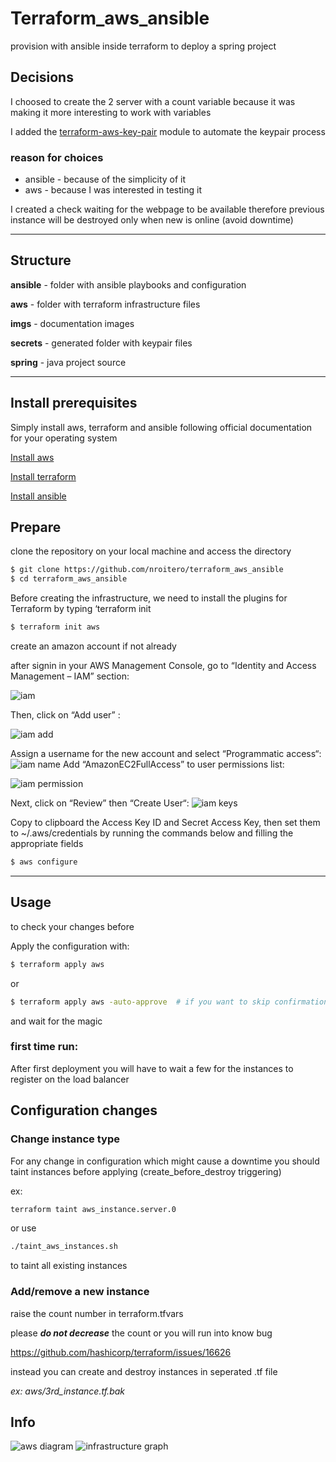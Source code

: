 # Terraform_aws_ansible

provision with ansible inside terraform to deploy a spring project


## Decisions
I choosed to create the 2 server with a count variable because it was making it more interesting to work with variables

I added the [terraform-aws-key-pair](https://github.com/cloudposse/terraform-aws-key-pair) module to automate the keypair process

### reason for choices

- ansible - because of the simplicity of it
- aws - because I was interested in testing it

I created a check waiting for the webpage to be available therefore previous instance will be destroyed only when new is online (avoid downtime)

---
## Structure

**ansible** - folder with ansible playbooks and configuration

**aws** - folder with terraform infrastructure files

**imgs** - documentation images

**secrets** - generated folder with keypair files

**spring** - java project source

---
## Install prerequisites

Simply install aws, terraform and ansible following official documentation for your operating system

[Install aws](https://docs.aws.amazon.com/cli/latest/userguide/installing.html)

[Install terraform](https://www.terraform.io/downloads.html)

[Install ansible](http://docs.ansible.com/ansible/latest/installation_guide/intro_installation.html)


## Prepare 

clone the repository on your local machine and access the directory
```bash
$ git clone https://github.com/nroitero/terraform_aws_ansible
$ cd terraform_aws_ansible
```


Before creating the infrastructure, we need to install the plugins for Terraform by typing ‘terraform init

```bash
$ terraform init aws
```

create an amazon account if not already

after signin in your AWS Management Console, go to “Identity and Access Management – IAM” section:

![iam](imgs/iam.png )


Then, click on “Add user” :

![iam add](imgs/iam-add.png )


Assign a username for the new account and select “Programmatic access“:
![iam name](imgs/iam-name.png )
Add “AmazonEC2FullAccess” to user permissions list:


![iam permission](imgs/iam-permission.png )


Next, click on “Review” then “Create User“:
![iam keys](imgs/iam-keys.png )


Copy to clipboard the Access Key ID and Secret Access Key, then set them to ~/.aws/credentials by running the commands below and filling the appropriate fields

```bash
$ aws configure
```



---
## Usage

to check your changes before

Apply the configuration with:

```bash
$ terraform apply aws  
```
or
```bash
$ terraform apply aws -auto-approve  # if you want to skip confirmation
```
and wait for the magic

### first time run:

After first deployment you will have to wait a few for the instances to register on the load balancer 


## Configuration changes

### Change instance type
 For any change in configuration which might cause a downtime
 you should taint instances  before applying (create_before_destroy triggering)

 ex:
 ```bash
terraform taint aws_instance.server.0 
 ```
or use 
```bash
./taint_aws_instances.sh 
```
to taint all existing instances


### Add/remove a new instance

raise the count number in terraform.tfvars

please ***do not decrease*** the count or you will run into know bug 
 
https://github.com/hashicorp/terraform/issues/16626

instead you can create and destroy instances in seperated .tf file 

*ex: aws/3rd_instance.tf.bak*

## Info
![aws diagram](imgs/diagram.png )
![infrastructure graph](imgs/infrastructure_graph.png )

